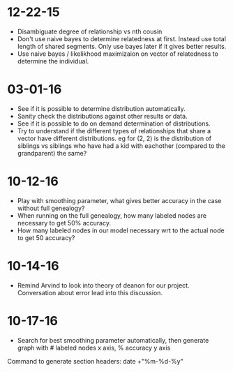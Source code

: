 12-22-15
========
* Disambiguate degree of relationship vs nth cousin
* Don't use naive bayes to determine relatedness at first. Instead use total length of shared segments. Only use bayes later if it gives better results.
* Use naive bayes / likelikhood maximizaion on vector of relatedness to determine the individual.

03-01-16
========

* See if it is possible to determine distribution automatically.
* Sanity check the distributions against other results or data.
* See if it is possible to do on demand determination of distributions.
* Try to understand if the different types of relationships that share a vector have different distributions. eg for (2, 2) is the distribution of siblings vs siblings who have had a kid with eachother (compared to the grandparent) the same?

10-12-16
========

* Play with smoothing parameter, what gives better accuracy in the case without full genealogy?
* When running on the full genealogy, how many labeled nodes are necessary to get 50% accuracy.
* How many labeled nodes in our model necessary wrt to the actual node to get 50 accuracy?

10-14-16
========

* Remind Arvind to look into theory of deanon for our project. Conversation about error lead into this discussion.

10-17-16
========

* Search for best smoothing parameter automatically, then generate graph with # labeled nodes x axis, % accuracy y axis

Command to generate section headers:
date +"%m-%d-%y"
